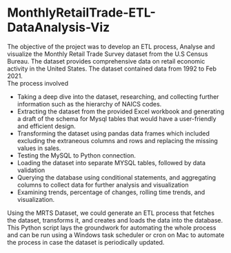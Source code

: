 # MonthlyRetailTrade-ETL-DataAnalysis-Viz
The objective of the project was to develop an ETL process, Analyse and visualize the Monthly Retail Trade Survey dataset from the U.S Census Bureau. The dataset provides comprehensive data on retail economic activity in the United States. The dataset contained data from 1992 to Feb 2021. <br>
The process involved
- Taking a deep dive into the dataset, researching, and collecting further information such as the hierarchy of NAICS codes.
- Extracting the dataset from the provided Excel workbook and generating a draft of the schema for Mysql tables that would have a user-friendly and efficient design.
- Transforming the dataset using pandas data frames which included excluding the extraneous columns and rows and replacing the missing values in sales.
- Testing the MySQL to Python connection.
- Loading the dataset into separate MYSQL tables, followed by data validation
- Querying the database using conditional statements, and aggregating columns to collect data for further analysis and visualization
- Examining trends, percentage of changes, rolling time trends, and visualization.

Using the MRTS Dataset, we could generate an ETL process that fetches the dataset, transforms it, and creates and loads the data into the database. This Python script lays the groundwork for automating the whole process and can be run using a Windows task scheduler or cron on Mac to automate the process in case the dataset is periodically updated.
